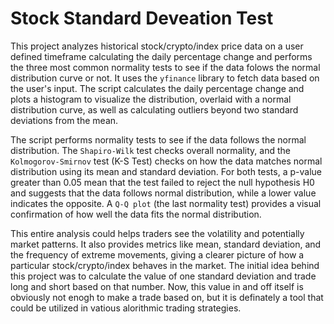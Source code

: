 # Stock Standard Deveation Test
This project analyzes historical stock/crypto/index price data on a user defined timeframe calculating the daily percentage change and performs the three most common normality tests to see if the data folows the normal distribution curve or not. It uses the `yfinance` library to fetch data based on the user's input. The script calculates the daily percentage change and plots a histogram to visualize the distribution, overlaid with a normal distribution curve, as well as calculating outliers beyond two standard deviations from the mean.

The script performs normality tests to see if the data follows the normal distribution. The `Shapiro-Wilk` test checks overall normality, and the `Kolmogorov-Smirnov` test (K-S Test) checks on how the data matches normal distribution using its mean and standard deviation. For both tests, a p-value greater than 0.05 mean that the test failed to reject the null hypothesis H0 and suggests that the data follows normal distribution, while a lower value indicates the opposite. A `Q-Q plot` (the last normality test) provides a visual confirmation of how well the data fits the normal distribution.

This entire analysis could helps traders see the volatility and potentially market patterns. It also provides metrics like mean, standard deviation, and the frequency of extreme movements, giving a clearer picture of how a particular stock/crypto/index behaves in the market. The initial idea behind this project was to calculate the value of one standard deviation and trade long and short based on that number. Now, this value in and off itself is obviously not enogh to make a trade based on, but it is definately a tool that could be utilized in vatious alorithmic trading strategies.

